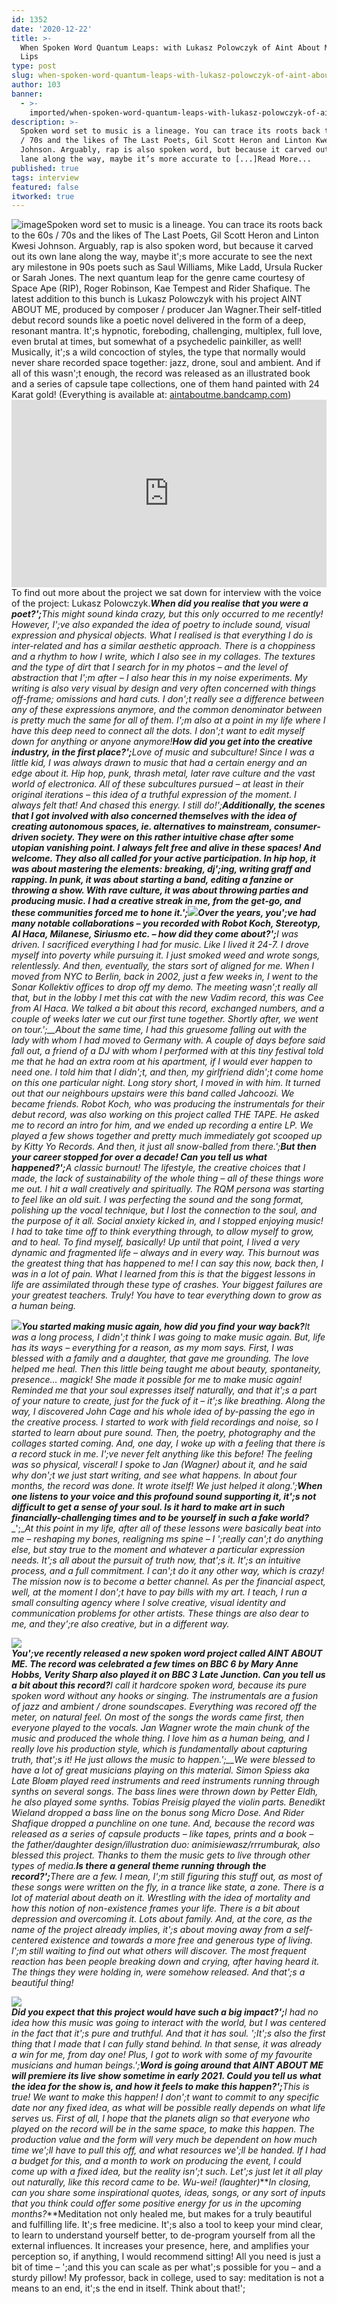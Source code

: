 ```yaml
---
id: 1352
date: '2020-12-22'
title: >-
  When Spoken Word Quantum Leaps: with Lukasz Polowczyk of Aint About Me - Loose
  Lips
type: post
slug: when-spoken-word-quantum-leaps-with-lukasz-polowczyk-of-aint-about-me
author: 103
banner:
  - >-
    imported/when-spoken-word-quantum-leaps-with-lukasz-polowczyk-of-aint-about-me/image1352.jpeg
description: >-
  Spoken word set to music is a lineage. You can trace its roots back to the 60s
  / 70s and the likes of The Last Poets, Gil Scott Heron and Linton Kwesi
  Johnson. Arguably, rap is also spoken word, but because it carved out its own
  lane along the way, maybe it’s more accurate to [...]Read More...
published: true
tags: interview
featured: false
itworked: true
---
```

![image](../imported/when-spoken-word-quantum-leaps-with-lukasz-polowczyk-of-aint-about-me/image1352.jpeg)Spoken word set to music is a lineage. You can trace its roots back to the 60s / 70s and the likes of The Last Poets, Gil Scott Heron and Linton Kwesi Johnson. Arguably, rap is also spoken word, but because it carved out its own lane along the way, maybe it';s more accurate to see the next ary milestone in 90s poets such as Saul Williams, Mike Ladd, Ursula Rucker or Sarah Jones. The next quantum leap for the genre came courtesy of Space Ape (RIP), Roger Robinson, Kae Tempest and Rider Shafique. The latest addition to this bunch is Lukasz Polowczyk with his project AINT ABOUT ME, produced by composer / producer Jan Wagner.Their self-titled debut record sounds like a poetic novel delivered in the form of a deep, resonant mantra. It';s hypnotic, foreboding, challenging, multiplex, full love, even brutal at times, but somewhat of a psychedelic painkiller, as well! Musically, it';s a wild concoction of styles, the type that normally would never share recorded space together: jazz, drone, soul and ambient. And if all of this wasn';t enough, the record was released as an illustrated book and a series of capsule tape collections, one of them hand painted with 24 Karat gold! (Everything is available at: [aintaboutme.bandcamp.com](http://aintaboutme.bandcamp.com/))<iframe width='100%' height='300' scrolling='no' frameborder='no' allow='autoplay' src='https://bandcamp.com/EmbeddedPlayer/album=2158550042/size=large/bgcol=ffffff/linkcol=0687f5/tracklist=false/artwork=small/transparent=true/'></iframe>To find out more about the project we sat down for interview with the voice of the project: Lukasz Polowczyk.**_When did you realise that you were a poet?';_**_This might sound kinda crazy, but this only occurred to me recently! However, I';ve also expanded the idea of poetry to include sound, visual expression and physical objects. What I realised is that everything I do is inter-related and has a similar aesthetic approach. There is a choppiness and a rhythm to how I write, which I also see in my collages. The textures and the type of dirt that I search for in my photos – and the level of abstraction that I';m after – I also hear this in my noise experiments. My writing is also very visual by design and very often concerned with things off-frame; omissions and hard cuts. I don';t really see a difference between any of these expressions anymore, and the common denominator between is pretty much the same for all of them. I';m also at a point in my life where I have this deep need to connect all the dots. I don';t want to edit myself down for anything or anyone anymore!_**_How did you get into the creative industry, in the first place?';_**_Love of music and subculture! Since I was a little kid, I was always drawn to music that had a certain energy and an edge about it. Hip hop, punk, thrash metal, later rave culture and the vast world of electronica. All of these subcultures pursued – at least in their original iterations – this idea of a truthful expression of the moment. I always felt that! And chased this energy. I still do!';__Additionally, the scenes that I got involved with also concerned themselves with the idea of creating autonomous spaces, ie. alternatives to mainstream, consumer-driven society. They were on this rather intuitive chase after some utopian vanishing point. I always felt free and alive in these spaces! And welcome. They also all called for your active participation. In hip hop, it was about mastering the elements: breaking, dj';ing, writing graff and rapping. In punk, it was about starting a band, editing a fanzine or throwing a show. With rave culture, it was about throwing parties and producing music. I had a creative streak in me, from the get-go, and these communities forced me to hone it.';__![](/wp-content/uploads/live/img/wysiwyg/5fdcfee4a091f.jpg)_**_Over the years, you';ve had many notable collaborations – you recorded with Robot Koch, Stereotyp, Al Haca, Milanese, Siriusmo etc. – how did they come about?';_**_I was driven. I sacrificed everything I had for music. Like I lived it 24-7. I drove myself into poverty while pursuing it. I just smoked weed and wrote songs, relentlessly. And then, eventually, the stars sort of aligned for me. When I moved from NYC to Berlin, back in 2002, just a few weeks in, I went to the Sonar Kollektiv offices to drop off my demo. The meeting wasn';t really all that, but in the lobby I met this cat with the new Vadim record, this was Cee from Al Haca. We talked a bit about this record, exchanged numbers, and a couple of weeks later we cut our first tune together. Shortly after, we went on tour.';__About the same time, I had this gruesome falling out with the lady with whom I had moved to Germany with. A couple of days before said fall out, a friend of a DJ with whom I performed with at this tiny festival told me that he had an extra room at his apartment, if I would ever happen to need one. I told him that I didn';t, and then, my girlfriend didn';t come home on this one particular night. Long story short, I moved in with him. It turned out that our neighbours upstairs were this band called Jahcoozi. We became friends. Robot Koch, who was producing the instrumentals for their debut record, was also working on this project called THE TAPE. He asked me to record an intro for him, and we ended up recording a entire LP. We played a few shows together and pretty much immediately got scooped up by Kitty Yo Records. And then, it just all snow-balled from there.';_**_But then your career stopped for over a decade! Can you tell us what happened?';_**_A classic burnout! The lifestyle, the creative choices that I made, the lack of sustainability of the whole thing – all of these things wore me out. I hit a wall creatively and spiritually. The RQM persona was starting to feel like an old suit. I was perfecting the sound and the song format, polishing up the vocal technique, but I lost the connection to the soul, and the purpose of it all. Social anxiety kicked in, and I stopped enjoying music! I had to take time off to think everything through, to allow myself to grow, and to heal. To find myself, basically! Up until that point, I lived a very dynamic and fragmented life – always and in every way. This burnout was the greatest thing that has happened to me! I can say this now, back then, I was in a lot of pain. What I learned from this is that the biggest lessons in life are assimilated through these type of crashes. Your biggest failures are your greatest teachers. Truly! You have to tear everything down to grow as a human being._

_![](/wp-content/uploads/live/img/wysiwyg/5fdc89007c776.jpg)_**_You started making music again, how did you find your way back?_**_It was a long process, I didn';t think I was going to make music again. But, life has its ways – everything for a reason, as my mom says. First, I was blessed with a family and a daughter, that gave me grounding. The love helped me heal. Then this little being taught me about beauty, spontaneity, presence… magick! She made it possible for me to make music again! Reminded me that your soul expresses itself naturally, and that it';s a part of your nature to create, just for the fuck of it – it';s like breathing. Along the way, I discovered John Cage and his whole idea of by-passing the ego in the creative process. I started to work with field recordings and noise, so I started to learn about pure sound. Then, the poetry, photography and the collages started coming. And, one day, I woke up with a feeling that there is a record stuck in me. I';ve never felt anything like this before! The feeling was so physical, visceral! I spoke to Jan (Wagner) about it, and he said why don';t we just start writing, and see what happens. In about four months, the record was done. It wrote itself! We just helped it along.';_**_When one listens to your voice and this profound sound supporting it, it';s not difficult to get a sense of your soul. Is it hard to make art in such financially-challenging times and to be yourself in such a fake world?_**_';__At this point in my life, after all of these lessons were basically beat into me – reshaping my bones, realigning ms spine – I ';really can';t do anything else, but stay true to the moment and whatever a particular expression needs. It';s all about the pursuit of truth now, that';s it. It';s an intuitive process, and a full commitment. I can';t do it any other way, which is crazy! The mission now is to become a better channel. As per the financial aspect, well, at the moment I don';t have to pay bills with my art. I teach, I run a small consulting agency where I solve creative, visual identity and communication problems for other artists. These things are also dear to me, and they';re also creative, but in a different way._

![](/wp-content/uploads/live/img/wysiwyg/5fdcfe8577b20.jpg)  
**_You';ve recently released a new spoken word project called AINT ABOUT ME. The record was celebrated a few times on BBC 6 by Mary Anne Hobbs, Verity Sharp also played it on BBC 3 Late Junction. Can you tell us a bit about this record?_**_I call it hardcore spoken word, because its pure spoken word without any hooks or singing. The instrumentals are a fusion of jazz and ambient / drone soundscapes. Everything was recored off the meter, on natural feel. On most of the songs the words came first, then everyone played to the vocals. Jan Wagner wrote the main chunk of the music and produced the whole thing. I love him as a human being, and I really love his production style, which is fundamentally about capturing truth, that';s it! He just allows the music to happen.';__We were blessed to have a lot of great musicians playing on this material. Simon Spiess aka Late Bloøm played reed instruments and reed instruments running through synths on several songs. The bass lines were thrown down by Petter Eldh, he also played some synths. Tobias Preisig played the violin parts. Benedikt Wieland dropped a bass line on the bonus song Micro Dose. And Rider Shafique dropped a punchline on one tune. And, because the record was released as a series of capsule products – like tapes, prints and a book – the father/daughter design/illustration duo: animisiewasz/rrrumburak, also blessed this project. Thanks to them the music gets to live through other types of media._**_Is there a general theme running through the record?';_**_There are a few. I mean, I';m still figuring this stuff out, as most of these songs were written on the fly, in a trance like state, a zone. There is a lot of material about death on it. Wrestling with the idea of mortality and how this notion of non-existence frames your life. There is a bit about depression and overcoming it. Lots about family. And, at the core, as the name of the project already implies, it';s about moving away from a self-centered existence and towards a more free and generous type of living. I';m still waiting to find out what others will discover. The most frequent reaction has been people breaking down and crying, after having heard it. The things they were holding in, were somehow released. And that';s a beautiful thing!_

_![](/wp-content/uploads/live/img/wysiwyg/5fdc895dc030c.jpg)_  
**_Did you expect that this project would have such a big impact?';_**_I had no idea how this music was going to interact with the world, but I was centered in the fact that it';s pure and truthful. And that it has soul. ';It';s also the first thing that I made that I can fully stand behind. In that sense, it was already a win for me, from day one! Plus, I got to work with some of my favourite musicians and human beings.';_**_Word is going around that AINT ABOUT ME will premiere its live show sometime in early 2021. Could you tell us what the idea for the show is, and how it feels to make this happen?';_**_This is true! We want to make this happen! I don';t want to commit to any specific date nor any fixed idea, as what will be possible really depends on what life serves us. First of all, I hope that the planets align so that everyone who played on the record will be in the same space, to make this happen. The production value and the form will very much be dependent on how much time we';ll have to pull this off, and what resources we';ll be handed. If I had a budget for this, and a month to work on producing the event, I could come up with a fixed idea, but the reality isn';t such. Let';s just let it all play out naturally, like this record came to be. Wu-wei! (laughter)_**_In closing, can you share some inspirational quotes, ideas, songs, or any sort of inputs that you think could offer some positive energy for us in the upcoming months?_**Meditation not only healed me, but makes for a truly beautiful and fulfilling life. It';s free medicine. It';s also a tool to keep your mind clear, to learn to understand yourself better, to de-program yourself from all the external influences. It increases your presence, here, and amplifies your perception so, if anything, I would recommend sitting! All you need is just a bit of time – ';and this you can scale as per what';s possible for you – and a sturdy pillow! My professor, back in college, used to say: meditation is not a means to an end, it';s the end in itself. Think about that!';